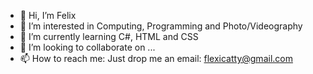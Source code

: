 - 👋 Hi, I’m Felix
- 👀 I’m interested in Computing, Programming and Photo/Videography
- 🌱 I’m currently learning C#, HTML and CSS
- 💞️ I’m looking to collaborate on ...
- 📫 How to reach me: Just drop me an email: flexicatty@gmail.com

<!---
Flexicatty/Flexicatty is a ✨ special ✨ repository because its `README.md` (this file) appears on your GitHub profile.
You can click the Preview link to take a look at your changes.
--->
